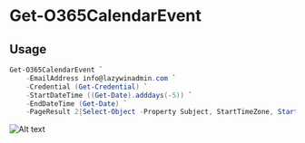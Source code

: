 # Get-O365CalendarEvent

## Usage
``` powershell
Get-O365CalendarEvent `
    -EmailAddress info@lazywinadmin.com `
    -Credential (Get-Credential) `
    -StartDateTime ((Get-Date).adddays(-5)) `
    -EndDateTime (Get-Date) `
    -PageResult 2|Select-Object -Property Subject, StartTimeZone, Start, End
```

![Alt text](/images/Get-O365CalendarEvent.png?raw=true "Get-O365CalendarEvent Example")
